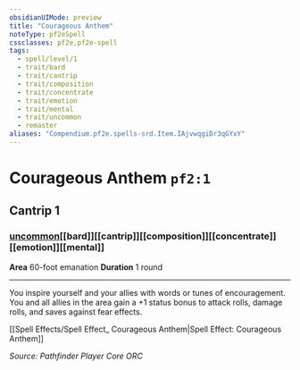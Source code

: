 ```yaml
---
obsidianUIMode: preview
title: "Courageous Anthem"
noteType: pf2eSpell
cssclasses: pf2e,pf2e-spell
tags:
  - spell/level/1
  - trait/bard
  - trait/cantrip
  - trait/composition
  - trait/concentrate
  - trait/emotion
  - trait/mental
  - trait/uncommon
  - remaster
aliases: "Compendium.pf2e.spells-srd.Item.IAjvwqgiDr3qGYxY" 
---
```

# Courageous Anthem  `pf2:1`  
## Cantrip 1
### [uncommon](uncommon "Uncommon Rarity Trait")[[bard]][[cantrip]][[composition]][[concentrate]][[emotion]][[mental]]

**Area** 60-foot emanation
**Duration** 1 round
* * * 
You inspire yourself and your allies with words or tunes of encouragement. You and all allies in the area gain a +1 status bonus to attack rolls, damage rolls, and saves against fear effects.

[[Spell Effects/Spell Effect_ Courageous Anthem|Spell Effect: Courageous Anthem]]

*Source: Pathfinder Player Core*
*ORC*